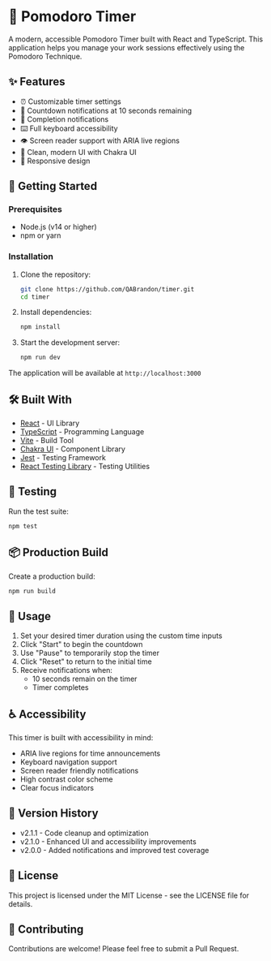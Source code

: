 # 🍅 Pomodoro Timer

A modern, accessible Pomodoro Timer built with React and TypeScript. This application helps you manage your work sessions effectively using the Pomodoro Technique.

## ✨ Features

- ⏰ Customizable timer settings
- 🔔 Countdown notifications at 10 seconds remaining
- 🏁 Completion notifications
- ⌨️ Full keyboard accessibility
- 👁️ Screen reader support with ARIA live regions
- 🎨 Clean, modern UI with Chakra UI
- 📱 Responsive design

## 🚀 Getting Started

### Prerequisites

- Node.js (v14 or higher)
- npm or yarn

### Installation

1. Clone the repository:
   ```bash
   git clone https://github.com/QABrandon/timer.git
   cd timer
   ```

2. Install dependencies:
   ```bash
   npm install
   ```

3. Start the development server:
   ```bash
   npm run dev
   ```

The application will be available at `http://localhost:3000`

## 🛠️ Built With

- [React](https://reactjs.org/) - UI Library
- [TypeScript](https://www.typescriptlang.org/) - Programming Language
- [Vite](https://vitejs.dev/) - Build Tool
- [Chakra UI](https://chakra-ui.com/) - Component Library
- [Jest](https://jestjs.io/) - Testing Framework
- [React Testing Library](https://testing-library.com/docs/react-testing-library/intro/) - Testing Utilities

## 🧪 Testing

Run the test suite:
```bash
npm test
```

## 📦 Production Build

Create a production build:
```bash
npm run build
```

## 🎯 Usage

1. Set your desired timer duration using the custom time inputs
2. Click "Start" to begin the countdown
3. Use "Pause" to temporarily stop the timer
4. Click "Reset" to return to the initial time
5. Receive notifications when:
   - 10 seconds remain on the timer
   - Timer completes

## ♿ Accessibility

This timer is built with accessibility in mind:
- ARIA live regions for time announcements
- Keyboard navigation support
- Screen reader friendly notifications
- High contrast color scheme
- Clear focus indicators

## 📝 Version History

- v2.1.1 - Code cleanup and optimization
- v2.1.0 - Enhanced UI and accessibility improvements
- v2.0.0 - Added notifications and improved test coverage

## 📄 License

This project is licensed under the MIT License - see the LICENSE file for details.

## 🤝 Contributing

Contributions are welcome! Please feel free to submit a Pull Request.
